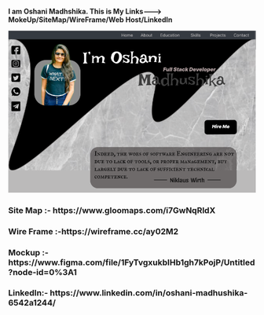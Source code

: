 **I am Oshani Madhshika.
This is My Links---> MokeUp/SiteMap/WireFrame/Web Host/LinkedIn**



![GitHub Logo](asserts/MyWebFirstPage.PNG)





<h3>Site Map :- https://www.gloomaps.com/i7GwNqRldX</h3>
<h3>Wire Frame :-https://wireframe.cc/ay02M2</h3>
<h3>Mockup :- https://www.figma.com/file/1FyTvgxukbIHb1gh7kPojP/Untitled?node-id=0%3A1</h3>
<h3>LinkedIn:- https://www.linkedin.com/in/oshani-madhushika-6542a1244/</h3>
